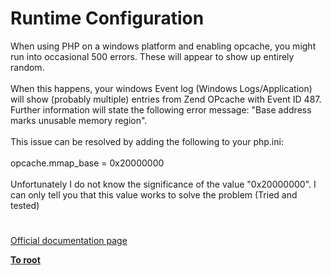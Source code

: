 # Runtime Configuration



When using PHP on a windows platform and enabling opcache, you might run into occasional 500 errors. These will appear to show up entirely random.<br><br>When this happens, your windows Event log (Windows Logs/Application) will show (probably multiple)  entries from Zend OPcache with Event ID 487. Further information will state the following error message: "Base address marks unusable memory region".<br><br>This issue can be resolved by adding the following to your php.ini:<br><br>    opcache.mmap_base = 0x20000000<br><br>Unfortunately I do not know the significance of the value "0x20000000". I can only tell you that this value works to solve the problem (Tried and tested)  

#

[Official documentation page](https://www.php.net/manual/en/opcache.configuration.php)

**[To root](/README.md)**